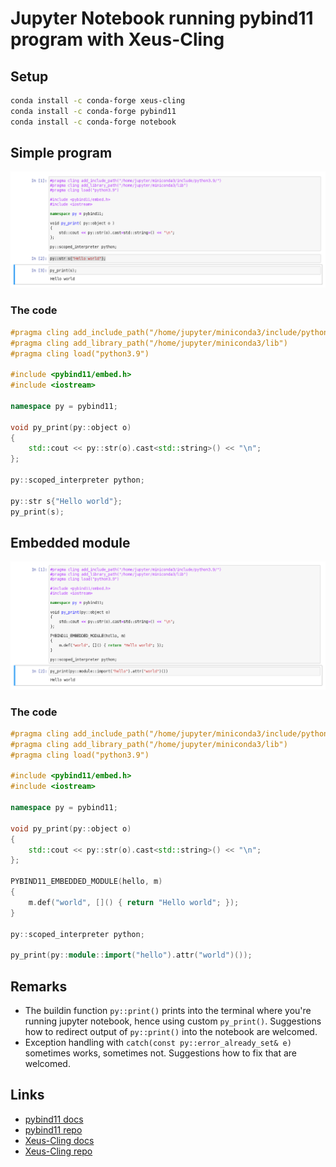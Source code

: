 # Jupyter Notebook running pybind11 program with Xeus-Cling

## Setup
```bash
conda install -c conda-forge xeus-cling
conda install -c conda-forge pybind11
conda install -c conda-forge notebook
```

## Simple program
![pybind11](pybind11.png)

### The code

```c++
#pragma cling add_include_path("/home/jupyter/miniconda3/include/python3.9/")
#pragma cling add_library_path("/home/jupyter/miniconda3/lib")
#pragma cling load("python3.9")

#include <pybind11/embed.h>
#include <iostream>

namespace py = pybind11;

void py_print(py::object o)
{
    std::cout << py::str(o).cast<std::string>() << "\n";
};

py::scoped_interpreter python;

py::str s{"Hello world"};
py_print(s);
```

## Embedded module
![embed](embed.png)

### The code
```c++
#pragma cling add_include_path("/home/jupyter/miniconda3/include/python3.9/")
#pragma cling add_library_path("/home/jupyter/miniconda3/lib")
#pragma cling load("python3.9")

#include <pybind11/embed.h>
#include <iostream>

namespace py = pybind11;

void py_print(py::object o)
{
    std::cout << py::str(o).cast<std::string>() << "\n";
};

PYBIND11_EMBEDDED_MODULE(hello, m)
{
    m.def("world", []() { return "Hello world"; });
}

py::scoped_interpreter python;

py_print(py::module::import("hello").attr("world")());
```


## Remarks
* The buildin function `py::print()` prints into the terminal where you're running jupyter notebook, hence using custom `py_print()`. Suggestions how to redirect output of `py::print()` into the notebook are welcomed.
* Exception handling with `catch(const py::error_already_set& e)` sometimes works, sometimes not. Suggestions how to fix that are welcomed.

## Links
* [pybind11 docs](https://pybind11.readthedocs.io/)
* [pybind11 repo](https://github.com/pybind/pybind11)
* [Xeus-Cling docs](https://xeus-cling.readthedocs.io/)
* [Xeus-Cling repo](https://github.com/jupyter-xeus/xeus-cling)
